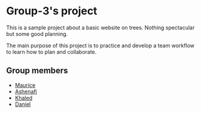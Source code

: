 # Group-3's project

This is a sample project about a basic website on trees. Nothing spectacular but
some good planning.

The main purpose of this project is to practice and develop a team workflow to
learn how to plan and collaborate.

## Group members

- [Maurice](#link)
- [Ashenafi](#link)
- [Khaled](#link)
- [Daniel](#link)
